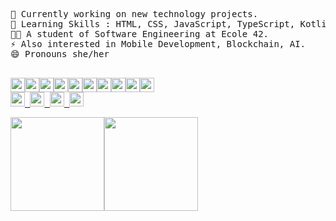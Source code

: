 <!-- #   What's Up <img height="28em" src="https://raw.githubusercontent.com/kaueMarques/kaueMarques/master/hi.gif"  -->
<!-- Hi  <img height="28em" src="https://raw.githubusercontent.com/kaueMarques/kaueMarques/master/hi.gif" >, I am Carla -->
<pre>

🔭 Currently working on new technology projects.
🧠 Learning Skills : HTML, CSS, JavaScript, TypeScript, Kotlin, C and languages.
👩‍🎓 A student of Software Engineering at Ecole 42.
⚡ Also interested in Mobile Development, Blockchain, AI.
😄 Pronouns she/her
<p align="left">
<img height="23em" src="https://img.shields.io/badge/C-0D1117?style=for-the-badge&logo=c&logoColor=white"/><img height="23em" src="https://img.shields.io/badge/Java-0D1117?style=for-the-badge&logo=java&logoColor=tomato"/><img height="23em" src="https://img.shields.io/badge/css-0D1117?style=for-the-badge&logo=css&logoColor=blue"/><img height="23em" src="https://img.shields.io/badge/Kotlin-0D1117?style=for-the-badge&logo=kotlin&logoColor=white"/><img height="23em" src="https://img.shields.io/badge/HTML-0D1117?style=for-the-badge&logo=html5&logoColor=ab3f27"/><img height="23em" src="https://img.shields.io/badge/Linux-0D1117?style=for-the-badge&logo=linux&logoColor=#22272e"/><img height="23em" src="https://img.shields.io/badge/Shell_Script-0D1117?style=for-the-badge&logo=gnu-bash&logoColor=white"/><img height="23em" src="https://img.shields.io/badge/Markdown-0D1117?style=for-the-badge&logo=markdown&logoColor=white"/><img height="23em" src="https://img.shields.io/badge/git-0D1117?style=for-the-badge&logo=git&logoColor=tomato"/><img height="23em" src="https://img.shields.io/badge/Javascript-0D1117?style=for-the-badge&logo=javascript&logoColor=white"/>
<a href="https://t.me/CarlalFranca"rel="nofollow"><img height="23em" src="https://img.shields.io/badge/Telegram-0D1117?style=for-the-badge&logo=telegram&logoColor=white%22/%3E"/> <a href="https://t.me/CarlalFranca"rel="nofollow"><img height="23em" src="https://img.shields.io/badge/LinkedIn-0D1117?style=for-the-badge&logo=linkedin&logoColor=white"/> <a href="mailto:carlalrfranca@protonmail.com"rel="nofollow"><img height="23em" src="https://img.shields.io/badge/ProtonMail-0D1117?style=for-the-badge&logo=protonmail&logoColor=white"/> <a href="https://twitter.com/CarlaRFrancaI"><img height="23em" src="https://img.shields.io/badge/Twitter-0D1117?style=for-the-badge&logo=Twitter&logoColor=white"/>
<div><img height="150em" src="https://github-readme-stats.vercel.app/api/top-langs/?username=carlarfranca&layout=compact&langs_count=7&border_color=0D1117&bg_color=0D1117&title_color=8f989f&text_color=8f989f&icon_color=b55c5e"/><img height="150em" src="https://github-readme-stats.vercel.app/api?username=carlarfranca&show_icons=true&border_color=0D1117&bg_color=0D1117&title_color=8f989f&icon_color=b55c5e&text_color=8f989f&include_all_commits=true count_private=true"/></div></pre>
 <!--
<img src="https://img.shields.io/github/watchers/carlarfranca/carlarfranca?color=grey&label=views&logoColor=grey&style=social">
-->

